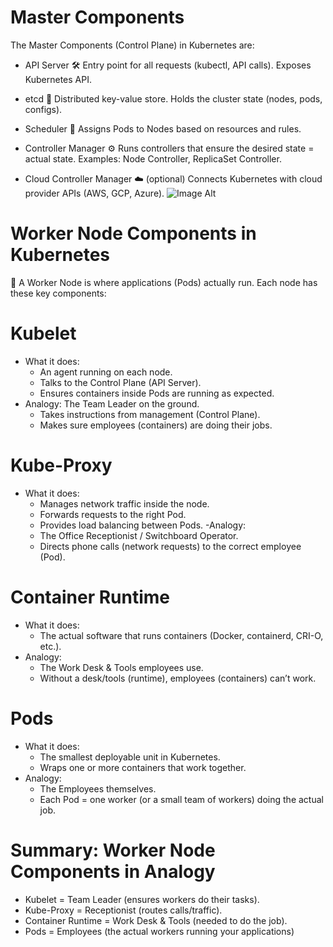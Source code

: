 # Master Components
The Master Components (Control Plane) in Kubernetes are:
- API Server 🛠
Entry point for all requests (kubectl, API calls).
Exposes Kubernetes API.

- etcd 📒
Distributed key-value store.
Holds the cluster state (nodes, pods, configs).

- Scheduler 📅
Assigns Pods to Nodes based on resources and rules.

- Controller Manager ⚙️
Runs controllers that ensure the desired state = actual state.
Examples: Node Controller, ReplicaSet Controller.

- Cloud Controller Manager ☁️ (optional)
Connects Kubernetes with cloud provider APIs (AWS, GCP, Azure).
![Image Alt](https://github.com/abhijitray7810/Kubernetes-Notes/blob/0cef167ccd1a7f700aea16ae310920beea7320f3/03-Kubernetes/Master-Com.png)
# Worker Node Components in Kubernetes
🏢 A Worker Node is where applications (Pods) actually run. Each node has these key components:
# Kubelet
  - What it does:
       - An agent running on each node.
       - Talks to the Control Plane (API Server).
       - Ensures containers inside Pods are running as expected.
  - Analogy: The Team Leader on the ground.
       - Takes instructions from management (Control Plane).
       - Makes sure employees (containers) are doing their jobs.
# Kube-Proxy
- What it does:
   - Manages network traffic inside the node.
   - Forwards requests to the right Pod.
   - Provides load balancing between Pods.
-Analogy:
   - The Office Receptionist / Switchboard Operator.
   - Directs phone calls (network requests) to the correct employee (Pod).
# Container Runtime
- What it does:
  - The actual software that runs containers (Docker, containerd, CRI-O, etc.).
- Analogy:
  - The Work Desk & Tools employees use.
  - Without a desk/tools (runtime), employees (containers) can’t work.
# Pods
- What it does:
    - The smallest deployable unit in Kubernetes.
    - Wraps one or more containers that work together.
- Analogy:
    - The Employees themselves.
    - Each Pod = one worker (or a small team of workers) doing the actual job.
# Summary: Worker Node Components in Analogy
- Kubelet = Team Leader (ensures workers do their tasks).
- Kube-Proxy = Receptionist (routes calls/traffic).
- Container Runtime = Work Desk & Tools (needed to do the job).
- Pods = Employees (the actual workers running your applications)
